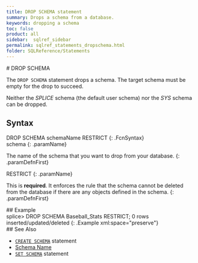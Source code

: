 ```yaml
---
title: DROP SCHEMA statement
summary: Drops a schema from a database.
keywords: dropping a schema
toc: false
product: all
sidebar:  sqlref_sidebar
permalink: sqlref_statements_dropschema.html
folder: SQLReference/Statements
---
```

<section>
<div class="TopicContent" data-swiftype-index="true" markdown="1">
# DROP SCHEMA

The `DROP SCHEMA` statement drops a schema. The target schema must be
empty for the drop to succeed.

Neither the *SPLICE* schema (the default user schema) nor the *SYS*
schema can be dropped.

## Syntax

<div class="fcnWrapperWide" markdown="1">
    DROP SCHEMA schemaName RESTRICT
{: .FcnSyntax}

</div>
<div class="paramList" markdown="1">
schema
{: .paramName}

The name of the schema that you want to drop from your database.
{: .paramDefnFirst}

RESTRICT
{: .paramName}

This is **required**. It enforces the rule that the schema cannot be
deleted from the database if there are any objects defined in the
schema.
{: .paramDefnFirst}

</div>
## Example

<div class="preWrapperWide" markdown="1">
    splice> DROP SCHEMA Baseball_Stats RESTRICT;
    0 rows inserted/updated/deleted
{: .Example xml:space="preserve"}

</div>
## See Also

* [`CREATE SCHEMA`](sqlref_statements_createschema.html) statement
* [Schema Name](sqlref_identifiers_types.html#SchemaName)
* [`SET SCHEMA`](sqlref_statements_setschema.html) statement

</div>
</section>

